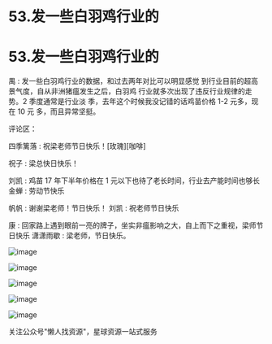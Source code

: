 # 53.发一些白羽鸡行业的

# 53.发一些白羽鸡行业的

禺 : 发一些白羽鸡行业的数据，和过去两年对比可以明显感觉 到行业目前的超高景气度，自从非洲猪瘟发生之后，白羽鸡 行业就多次出现了违反行业规律的走势。2 季度通常是行业淡 季，去年这个时候我没记错的话鸡苗价格 1-2 元多，现在 10 元 多，而且异常坚挺。

评论区：

四季篱落 : 祝梁老师节日快乐！[玫瑰][咖啡]

祝子 : 梁总快日快乐！

刘凯 : 鸡苗 17 年下半年价格在 1 元以下也待了老长时间，行业去产能时间也够长 金蝉 : 劳动节快乐

帆帆 : 谢谢梁老师！节日快乐！ 刘凯 : 祝老师节日快乐

康 : 回家路上遇到眼前一亮的牌子，坐实非瘟影响之大，自上而下之重视，梁师节日快乐 潇潇雨歇 : 梁老师，节日快乐。

![image](img/Image_102.png)

![image](img/Image_103.png)

![image](img/Image_104.png)

![image](img/Image_105.png)

![image](img/Image_106.png)

关注公众号"懒人找资源"，星球资源一站式服务